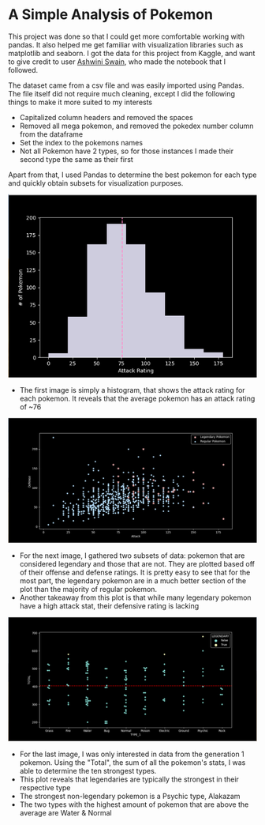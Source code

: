 # A Simple Analysis of Pokemon

This project was done so that I could get more comfortable working with pandas. It also helped me get familiar with visualization libraries such as matplotlib and seaborn. I got the data for this project from Kaggle, and want to give credit to user [Ashwini Swain](https://www.kaggle.com/ash316), who made the notebook that I followed. 

The dataset came from a csv file and was easily imported using Pandas. The file itself did not require much cleaning, except I did the following things to make it more suited to my interests
* Capitalized column headers and removed the spaces
* Removed all mega pokemon, and removed the pokedex number column from the dataframe
* Set the index to the pokemons names
* Not all Pokemon have 2 types, so for those instances I made their second type the same as their first

Apart from that, I used Pandas to determine the best pokemon for each type and quickly obtain subsets for visualization purposes. 

![img1](https://github.com/omcevoy/exPandas/blob/master/pokemon/img/img1.png) 

* The first image is simply a histogram, that shows the attack rating for each pokemon. It reveals that the average pokemon has an attack rating of ~76

![img2](https://github.com/omcevoy/exPandas/blob/master/pokemon/img/img2.png)

* For the next image, I gathered two subsets of data: pokemon that are considered legendary and those that are not. They are plotted based off of their offense and defense ratings. It is pretty easy to see that for the most part, the legendary pokemon are in a much better section of the plot than the majority of regular pokemon. 
* Another takeaway from this plot is that while many legendary pokemon have a high attack stat, their defensive rating is lacking

![img3](https://github.com/omcevoy/exPandas/blob/master/pokemon/img/img3.png) 

* For the last image, I was only interested in data from the generation 1 pokemon. Using the "Total", the sum of all the pokemon's stats, I was able to determine the ten strongest types. 
* This plot reveals that legendaries are typically the strongest in their respective type
* The strongest non-legendary pokemon is a Psychic type, Alakazam
* The two types with the highest amount of pokemon that are above the average are Water & Normal
